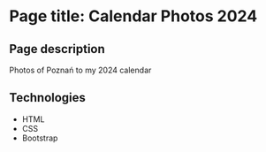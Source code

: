 # Page title: Calendar Photos 2024

## Page description

Photos of Poznań to my 2024 calendar

## Technologies

* HTML
* CSS
* Bootstrap